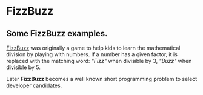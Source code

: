 # FizzBuzz
## Some FizzBuzz examples. ##

[FizzBuzz](https://en.wikipedia.org/wiki/Fizz_buzz) was originally a game to help kids to learn the mathematical division by playing with numbers.
If a number has a given factor, it is replaced with the matching word: _"Fizz"_ when divisible by 3, _"Buzz"_ when divisible by 5. 

Later **FizzBuzz** becomes a well known short programming problem to select developer candidates.
